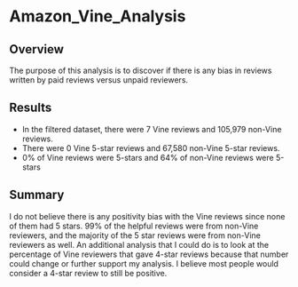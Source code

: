 # Amazon_Vine_Analysis

## Overview
The purpose of this analysis is to discover if there is any bias in reviews written by paid reviews versus unpaid reviewers.

## Results
* In the filtered dataset, there were 7 Vine reviews and 105,979 non-Vine reviews.
* There were 0 Vine 5-star reviews and 67,580 non-Vine 5-star reviews.
* 0% of Vine reviews were 5-stars and 64% of non-Vine reviews were 5-stars

## Summary
I do not believe there is any positivity bias with the Vine reviews since none of them had 5 stars. 99% of the helpful reviews were from non-Vine reviewers, and the majority of the 5 star reviews were from non-Vine reviewers as well. An additional analysis that I could do is to look at the percentage of Vine reviewers that gave 4-star reviews because that number could change or further support my analysis. I believe most people would consider a 4-star review to still be positive.
